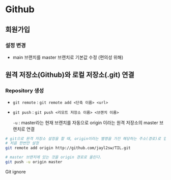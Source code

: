 # Github

## 회원가입

### 설정 변경

* main 브랜치를 master 브랜치로 기본값 수정 (편의성 위해)



## 원격 저장소(Github)와 로컬 저장소(.git) 연결

### Repository 생성

* `git remote` : `git remote add <단축 이름> <url>`

* `git push` : `git push <리모트 저장소 이름> <브랜치 이름>`

  `-u` : master라는 현재 브랜치를 자동으로 origin 이라는 원격 저장소의 master 브랜치로 연결

 ```bash
 # git으로 원격 저장소 설정을 할 때, origin이라는 별명을 가진 해당하는 주소(경로)로 업로드 할 수 있도록 설정
 # 처음 한번만 설정 
 git remote add origin http://github.com/jayl2sw/TIL.git 
 
 # master 브랜치에 있는 것을 origin 경로로 올린다.
 git push -u origin master 
 ```

 

Git ignore